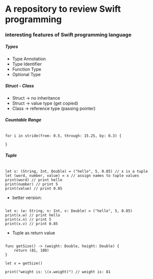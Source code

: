 # A repository to review Swift programming

### interesting features of Swift programming language

##### Types

- Type Annotation
- Type Identifier
- Function Type
- Optional Type

##### Struct - Class

- Struct -> no inheritance
- Struct -> value type (get copied)
- Class -> reference type (passing pointer)

##### Countable Range

```

for i in stride(from: 0.5, through: 15.25, by: 0.3) {

}
```
##### Tuple

```

let x: (String, Int, Double) = ("hello", 5, 0.85) // x is a tuple
let (word, number, value) = x // assign names to tuple values 
print(word) // print hello
print(number) // print 5
print(value) // print 0.85
```

- better version:

```

let x: (w: String, n: Int, v: Double) = ("hello", 5, 0.85)
print(x.w) // print hello
print(x.n) // print 5
print(x.v) // print 0.85
```

- Tuple as return value

```

func getSize() -> (weight: Double, height: Double) {
    return (81, 180)
}

let x = getSize()

print("weight is: \(x.weight)") // weight is: 81
```
